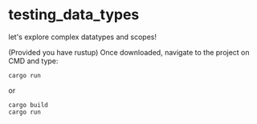 # testing_data_types
let's explore complex datatypes and scopes!

(Provided you have rustup)
Once downloaded, navigate to the project on CMD and type:
```
cargo run
```

or 

```
cargo build
cargo run
```
